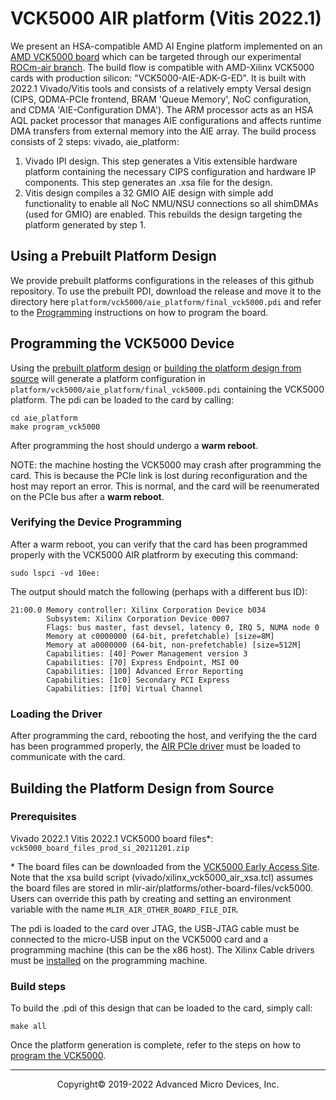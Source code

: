 # VCK5000 AIR platform (Vitis 2022.1) 

We present an HSA-compatible AMD AI Engine platform implemented on an [AMD VCK5000 board](https://www.xilinx.com/products/boards-and-kits/vck5000.html) which can be targeted through our experimental [ROCm-air branch](https://github.com/RadeonOpenCompute/ROCR-Runtime/tree/experimental/rocm-5.6.x-air). The build flow is compatible with AMD-Xilinx VCK5000 cards with production silicon: "VCK5000-AIE-ADK-G-ED". It is built with 2022.1 Vivado/Vitis tools and consists of a relatively empty Versal design (CIPS, QDMA-PCIe frontend, BRAM 'Queue Memory', NoC configuration, and CDMA 'AIE-Configuration DMA'). The ARM processor acts as an HSA AQL packet processor that manages AIE configurations and affects runtime DMA transfers from external memory into the AIE array. The build process consists of 2 steps: vivado, aie_platform:

1. Vivado IPI design. This step generates a Vitis extensible hardware platform containing the necessary CIPS configuration and hardware IP components. This step generates an .xsa file for the design. 
2. Vitis design compiles a 32 GMIO AIE design with simple add functionality to enable all NoC NMU/NSU connections so all shimDMAs (used for GMIO) are enabled. This rebuilds the design targeting the platform generated by step 1. 

## Using a Prebuilt Platform Design

We provide prebuilt platforms configurations in the releases of this github repository. To use the prebuilt PDI, download the release and move it to the directory here `platform/vck5000/aie_platform/final_vck5000.pdi` and refer to the [Programming](#Programming-the-VCK5000-Device) instructions on how to program the board.

## Programming the VCK5000 Device
Using the [prebuilt platform design](#Using-a-Prebuilt-Platform-Design) or [building the platform design from source](#Building-the-Platform-Design-from-Source) will generate a platform configuration in `platform/vck5000/aie_platform/final_vck5000.pdi` containing the VCK5000 platform. The pdi can be loaded to the card by calling:
```
cd aie_platform
make program_vck5000
```
After programming the host should undergo a **warm reboot**.

NOTE: the machine hosting the VCK5000 may crash after programming the card. This is because the PCIe link is lost during reconfiguration and the host may report an error. This is normal, and the card will be reenumerated on the PCIe bus after a **warm reboot**.

### Verifying the Device Programming
After a warm reboot, you can verify that the card has been programmed properly with the VCK5000 AIR platfrorm by executing this command:
```
sudo lspci -vd 10ee:
```
The output should match the following (perhaps with a different bus ID):
```
21:00.0 Memory controller: Xilinx Corporation Device b034
        Subsystem: Xilinx Corporation Device 0007
        Flags: bus master, fast devsel, latency 0, IRQ 5, NUMA node 0
        Memory at c0000000 (64-bit, prefetchable) [size=8M]
        Memory at a0000000 (64-bit, non-prefetchable) [size=512M]
        Capabilities: [40] Power Management version 3
        Capabilities: [70] Express Endpoint, MSI 00
        Capabilities: [100] Advanced Error Reporting
        Capabilities: [1c0] Secondary PCI Express
        Capabilities: [1f0] Virtual Channel
```

### Loading the Driver
After programming the card, rebooting the host, and verifying the the card has been programmed properly, the [AIR PCIe driver](../../driver) must be loaded to communicate with the card.

## Building the Platform Design from Source

### Prerequisites
Vivado 2022.1
Vitis 2022.1
VCK5000 board files\*: `vck5000_board_files_prod_si_20211201.zip`

\* The board files can be downloaded from the [VCK5000 Early Access Site](https://www.xilinx.com/member/vck5000.html).  Note that the xsa build script (vivado/xilinx_vck5000_air_xsa.tcl) assumes the board files are stored in mlir-air/platforms/other-board-files/vck5000. Users can override this path by creating and setting an environment variable with the name `MLIR_AIR_OTHER_BOARD_FILE_DIR`.

The pdi is loaded to the card over JTAG, the USB-JTAG cable must be connected to the micro-USB input on the VCK5000 card and a programming machine (this can be the x86 host). The Xilinx Cable drivers must be [installed](https://docs.xilinx.com/r/en-US/ug973-vivado-release-notes-install-license/Installing-Cable-Drivers) on the programming machine. 

### Build steps
To build the .pdi of this design that can be loaded to the card, simply call:
```
make all
```
Once the platform generation is complete, refer to the steps on how to [program the VCK5000](#Programming-the-VCK5000-Device).

-----

<p align="center">Copyright&copy; 2019-2022 Advanced Micro Devices, Inc.</p>
